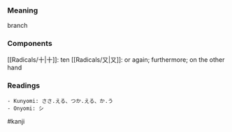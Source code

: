 ### Meaning

branch

### Components

[[Radicals/十|十]]: ten [[Radicals/又|又]]: or again; furthermore; on the other hand

### Readings

```
- Kunyomi: ささ.える、つか.える、か.う
- Onyomi: シ
```

#kanji